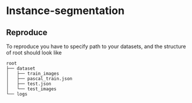# Instance-segmentation

## Reproduce
To reproduce you have to specify path to your datasets, and the structure of root should look like
```
root
├── dataset
│   ├── train_images
│   ├── pascal_train.json
│   ├── test.json
│   └── test_images
└── logs
```

